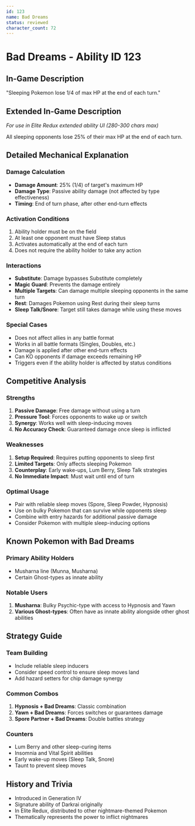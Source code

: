 ```yaml
---
id: 123
name: Bad Dreams
status: reviewed
character_count: 72
---
```


# Bad Dreams - Ability ID 123

## In-Game Description
"Sleeping Pokemon lose 1/4 of max HP at the end of each turn."

## Extended In-Game Description
*For use in Elite Redux extended ability UI (280-300 chars max)*

All sleeping opponents lose 25% of their max HP at the end of each turn.

## Detailed Mechanical Explanation

### Damage Calculation
- **Damage Amount**: 25% (1/4) of target's maximum HP
- **Damage Type**: Passive ability damage (not affected by type effectiveness)
- **Timing**: End of turn phase, after other end-turn effects

### Activation Conditions
1. Ability holder must be on the field
2. At least one opponent must have Sleep status
3. Activates automatically at the end of each turn
4. Does not require the ability holder to take any action

### Interactions
- **Substitute**: Damage bypasses Substitute completely
- **Magic Guard**: Prevents the damage entirely
- **Multiple Targets**: Can damage multiple sleeping opponents in the same turn
- **Rest**: Damages Pokemon using Rest during their sleep turns
- **Sleep Talk/Snore**: Target still takes damage while using these moves

### Special Cases
- Does not affect allies in any battle format
- Works in all battle formats (Singles, Doubles, etc.)
- Damage is applied after other end-turn effects
- Can KO opponents if damage exceeds remaining HP
- Triggers even if the ability holder is affected by status conditions

## Competitive Analysis

### Strengths
1. **Passive Damage**: Free damage without using a turn
2. **Pressure Tool**: Forces opponents to wake up or switch
3. **Synergy**: Works well with sleep-inducing moves
4. **No Accuracy Check**: Guaranteed damage once sleep is inflicted

### Weaknesses
1. **Setup Required**: Requires putting opponents to sleep first
2. **Limited Targets**: Only affects sleeping Pokemon
3. **Counterplay**: Early wake-ups, Lum Berry, Sleep Talk strategies
4. **No Immediate Impact**: Must wait until end of turn

### Optimal Usage
- Pair with reliable sleep moves (Spore, Sleep Powder, Hypnosis)
- Use on bulky Pokemon that can survive while opponents sleep
- Combine with entry hazards for additional passive damage
- Consider Pokemon with multiple sleep-inducing options

## Known Pokemon with Bad Dreams

### Primary Ability Holders
- Musharna line (Munna, Musharna)
- Certain Ghost-types as innate ability

### Notable Users
1. **Musharna**: Bulky Psychic-type with access to Hypnosis and Yawn
2. **Various Ghost-types**: Often have as innate ability alongside other ghost abilities

## Strategy Guide

### Team Building
- Include reliable sleep inducers
- Consider speed control to ensure sleep moves land
- Add hazard setters for chip damage synergy

### Common Combos
1. **Hypnosis + Bad Dreams**: Classic combination
2. **Yawn + Bad Dreams**: Forces switches or guarantees damage
3. **Spore Partner + Bad Dreams**: Double battles strategy

### Counters
- Lum Berry and other sleep-curing items
- Insomnia and Vital Spirit abilities
- Early wake-up moves (Sleep Talk, Snore)
- Taunt to prevent sleep moves

## History and Trivia
- Introduced in Generation IV
- Signature ability of Darkrai originally
- In Elite Redux, distributed to other nightmare-themed Pokemon
- Thematically represents the power to inflict nightmares
